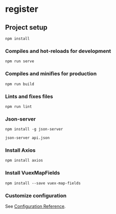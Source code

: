 # register

## Project setup
```
npm install
```

### Compiles and hot-reloads for development
```
npm run serve
```

### Compiles and minifies for production
```
npm run build
```

### Lints and fixes files
```
npm run lint
```
### Json-server 
```
npm install -g json-server 
```
```
json-server api.json
```
### Install Axios
```
npm install axios
```
### Install VuexMapFields
```
npm install --save vuex-map-fields
```
### Customize configuration
See [Configuration Reference](https://cli.vuejs.org/config/).

